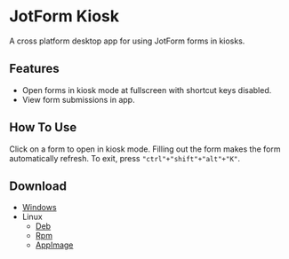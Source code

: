 # JotForm Kiosk

A cross platform desktop app for using JotForm forms in kiosks.

## Features

- Open forms in kiosk mode at fullscreen with shortcut keys disabled.
- View form submissions in app.

## How To Use

Click on a form to open in kiosk mode. Filling out the form makes the form automatically refresh. To exit, press `"ctrl"+"shift"+"alt"+"K"`.

## Download

- [Windows](https://github.com/baykamsay/jotform-kiosk/releases/download/v1.0.0/JotFromKiosk.Setup.1.0.0.exe)
- Linux
  - [Deb](https://github.com/baykamsay/jotform-kiosk/releases/download/v1.0.0/jotfrom-kiosk_1.0.0_amd64.deb)
  - [Rpm](https://github.com/baykamsay/jotform-kiosk/releases/download/v1.0.0/jotfrom-kiosk-1.0.0.x86_64.rpm)
  - [AppImage](https://github.com/baykamsay/jotform-kiosk/releases/download/v1.0.0/JotFromKiosk-1.0.0.AppImage)
